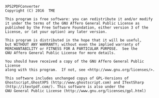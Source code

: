 	XPS2PDFConverter
    Copyright (C) 2016  TME

    This program is free software: you can redistribute it and/or modify
    it under the terms of the GNU Affero General Public License as
    published by the Free Software Foundation, either version 3 of the
    License, or (at your option) any later version.

    This program is distributed in the hope that it will be useful,
    but WITHOUT ANY WARRANTY; without even the implied warranty of
    MERCHANTABILITY or FITNESS FOR A PARTICULAR PURPOSE.  See the
    GNU Affero General Public License for more details.

    You should have received a copy of the GNU Affero General Public License
    along with this program.  If not, see <http://www.gnu.org/licenses/>.
	
	This software includes unchanged copys of GPL-Versions of 
	Ghostscript,GhostXPS (http://www.ghostscript.com) and ITextSharp (http://itextpdf.com/). This software is also under the 
	GNU General Public License (http://www.gnu.org/licenses/gpl.html)